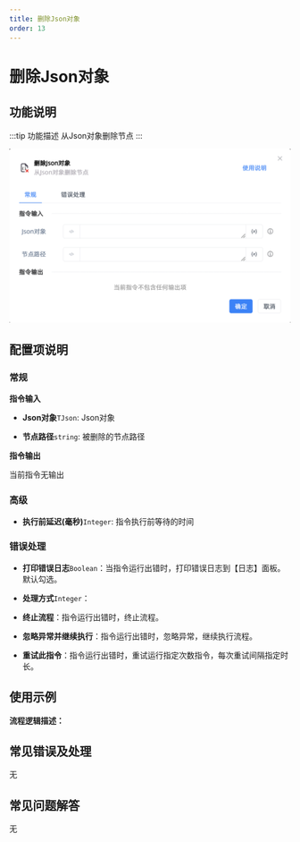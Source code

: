 ```yaml
---
title: 删除Json对象
order: 13
---
```


# 删除Json对象

## 功能说明

:::tip 功能描述
从Json对象删除节点
:::

![删除Json对象](../../../assets/删除Json对象_command.png)

## 配置项说明

### 常规

**指令输入**

- **Json对象**`TJson`: Json对象

- **节点路径**`string`: 被删除的节点路径


**指令输出**

当前指令无输出

### 高级

- **执行前延迟(毫秒)**`Integer`: 指令执行前等待的时间

### 错误处理

- **打印错误日志**`Boolean`：当指令运行出错时，打印错误日志到【日志】面板。默认勾选。

- **处理方式**`Integer`：

 - **终止流程**：指令运行出错时，终止流程。

 - **忽略异常并继续执行**：指令运行出错时，忽略异常，继续执行流程。

 - **重试此指令**：指令运行出错时，重试运行指定次数指令，每次重试间隔指定时长。

## 使用示例

**流程逻辑描述：** 

## 常见错误及处理

无

## 常见问题解答

无

